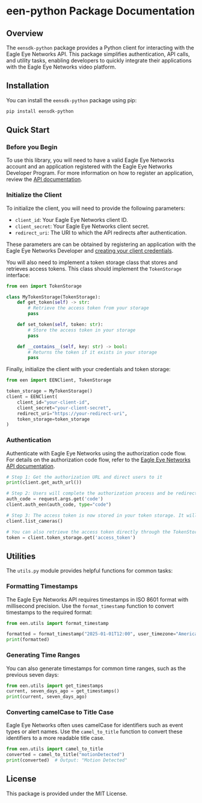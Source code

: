 # een-python Package Documentation

## Overview

The `eensdk-python` package provides a Python client for interacting with the Eagle Eye Networks API. This package simplifies authentication, API calls, and utility tasks, enabling developers to quickly integrate their applications with the Eagle Eye Networks video platform.

## Installation

You can install the `eensdk-python` package using pip:

```bash
pip install eensdk-python
```

## Quick Start

### Before you Begin

To use this library, you will need to have a valid Eagle Eye Networks account and an application registered with the Eagle Eye Networks Developer Program. For more information on how to register an application, review the [API documentation](https://developer.eagleeyenetworks.com/docs/getting-started).

### Initialize the Client

To initialize the client, you will need to provide the following parameters:

- `client_id`: Your Eagle Eye Networks client ID.
- `client_secret`: Your Eagle Eye Networks client secret.
- `redirect_uri`: The URI to which the API redirects after authentication.

These parameters are can be obtained by registering an application with the Eagle Eye Networks Developer and [creating your client credentials](https://developer.eagleeyenetworks.com/docs/client-credentials).

You will also need to implement a token storage class that stores and retrieves access tokens. This class should implement the `TokenStorage` interface:

```python
from een import TokenStorage

class MyTokenStorage(TokenStorage):
    def get_token(self) -> str:
        # Retrieve the access token from your storage
        pass

    def set_token(self, token: str):
        # Store the access token in your storage
        pass

    def __contains__(self, key: str) -> bool:
        # Returns the token if it exists in your storage
        pass
```

Finally, initialize the client with your credentials and token storage:

```python
from een import EENClient, TokenStorage

token_storage = MyTokenStorage()
client = EENClient(
    client_id="your-client-id",
    client_secret="your-client-secret",
    redirect_uri="https://your-redirect-uri",
    token_storage=token_storage
)
```

### Authentication

Authenticate with Eagle Eye Networks using the authorization code flow. For details on the authorization code flow, refer to the [Eagle Eye Networks API documentation](https://developer.eagleeyenetworks.com/docs/login-confidential-client).

```python
# Step 1: Get the authorization URL and direct users to it
print(client.get_auth_url())

# Step 2: Users will complete the authorization process and be redirected to your redirect URI. The authorization code will be included in the query parameters.
auth_code = request.args.get('code')
client.auth_een(auth_code, type="code")

# Step 3: The access token is now stored in your token storage. It will automatically be used for future requests.
client.list_cameras()

# You can also retrieve the access token directly through the TokenStorage interface
token = client.token_storage.get('access_token')
```

## Utilities

The `utils.py` module provides helpful functions for common tasks:

### Formatting Timestamps

The Eagle Eye Networks API requires timestamps in ISO 8601 format with millisecond precision. Use the `format_timestamp` function to convert timestamps to the required format:

```python
from een.utils import format_timestamp

formatted = format_timestamp("2025-01-01T12:00", user_timezone="America/New_York")
print(formatted)
```

### Generating Time Ranges

You can also generate timestamps for common time ranges, such as the previous seven days:

```python
from een.utils import get_timestamps
current, seven_days_ago = get_timestamps()
print(current, seven_days_ago)
```

### Converting camelCase to Title Case

Eagle Eye Networks often uses camelCase for identifiers such as event types or alert names. Use the `camel_to_title` function to convert these identifiers to a more readable title case.


```python
from een.utils import camel_to_title
converted = camel_to_title("motionDetected")
print(converted)  # Output: "Motion Detected"
```


## License

This package is provided under the MIT License.
